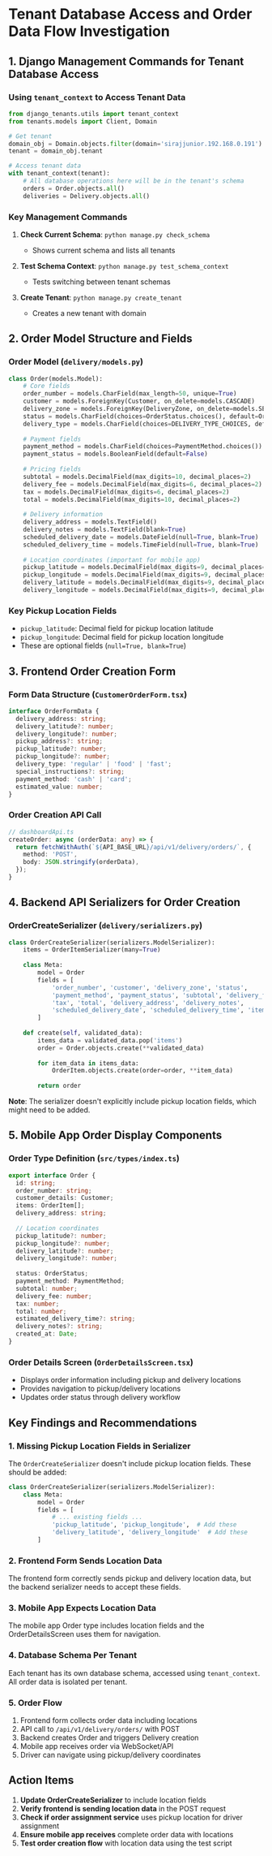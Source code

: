 # Tenant Database Access and Order Data Flow Investigation

## 1. Django Management Commands for Tenant Database Access

### Using `tenant_context` to Access Tenant Data

```python
from django_tenants.utils import tenant_context
from tenants.models import Client, Domain

# Get tenant
domain_obj = Domain.objects.filter(domain='sirajjunior.192.168.0.191').first()
tenant = domain_obj.tenant

# Access tenant data
with tenant_context(tenant):
    # All database operations here will be in the tenant's schema
    orders = Order.objects.all()
    deliveries = Delivery.objects.all()
```

### Key Management Commands

1. **Check Current Schema**: `python manage.py check_schema`
   - Shows current schema and lists all tenants

2. **Test Schema Context**: `python manage.py test_schema_context`
   - Tests switching between tenant schemas

3. **Create Tenant**: `python manage.py create_tenant`
   - Creates a new tenant with domain

## 2. Order Model Structure and Fields

### Order Model (`delivery/models.py`)

```python
class Order(models.Model):
    # Core fields
    order_number = models.CharField(max_length=50, unique=True)
    customer = models.ForeignKey(Customer, on_delete=models.CASCADE)
    delivery_zone = models.ForeignKey(DeliveryZone, on_delete=models.SET_NULL, null=True)
    status = models.CharField(choices=OrderStatus.choices(), default=OrderStatus.PENDING.value)
    delivery_type = models.CharField(choices=DELIVERY_TYPE_CHOICES, default='regular')
    
    # Payment fields
    payment_method = models.CharField(choices=PaymentMethod.choices())
    payment_status = models.BooleanField(default=False)
    
    # Pricing fields
    subtotal = models.DecimalField(max_digits=10, decimal_places=2)
    delivery_fee = models.DecimalField(max_digits=6, decimal_places=2)
    tax = models.DecimalField(max_digits=6, decimal_places=2)
    total = models.DecimalField(max_digits=10, decimal_places=2)
    
    # Delivery information
    delivery_address = models.TextField()
    delivery_notes = models.TextField(blank=True)
    scheduled_delivery_date = models.DateField(null=True, blank=True)
    scheduled_delivery_time = models.TimeField(null=True, blank=True)
    
    # Location coordinates (important for mobile app)
    pickup_latitude = models.DecimalField(max_digits=9, decimal_places=6, null=True, blank=True)
    pickup_longitude = models.DecimalField(max_digits=9, decimal_places=6, null=True, blank=True)
    delivery_latitude = models.DecimalField(max_digits=9, decimal_places=6, null=True, blank=True)
    delivery_longitude = models.DecimalField(max_digits=9, decimal_places=6, null=True, blank=True)
```

### Key Pickup Location Fields
- `pickup_latitude`: Decimal field for pickup location latitude
- `pickup_longitude`: Decimal field for pickup location longitude
- These are optional fields (`null=True, blank=True`)

## 3. Frontend Order Creation Form

### Form Data Structure (`CustomerOrderForm.tsx`)

```typescript
interface OrderFormData {
  delivery_address: string;
  delivery_latitude?: number;
  delivery_longitude?: number;
  pickup_address?: string;
  pickup_latitude?: number;
  pickup_longitude?: number;
  delivery_type: 'regular' | 'food' | 'fast';
  special_instructions?: string;
  payment_method: 'cash' | 'card';
  estimated_value: number;
}
```

### Order Creation API Call

```typescript
// dashboardApi.ts
createOrder: async (orderData: any) => {
  return fetchWithAuth(`${API_BASE_URL}/api/v1/delivery/orders/`, {
    method: 'POST',
    body: JSON.stringify(orderData),
  });
}
```

## 4. Backend API Serializers for Order Creation

### OrderCreateSerializer (`delivery/serializers.py`)

```python
class OrderCreateSerializer(serializers.ModelSerializer):
    items = OrderItemSerializer(many=True)
    
    class Meta:
        model = Order
        fields = [
            'order_number', 'customer', 'delivery_zone', 'status', 
            'payment_method', 'payment_status', 'subtotal', 'delivery_fee', 
            'tax', 'total', 'delivery_address', 'delivery_notes',
            'scheduled_delivery_date', 'scheduled_delivery_time', 'items'
        ]
    
    def create(self, validated_data):
        items_data = validated_data.pop('items')
        order = Order.objects.create(**validated_data)
        
        for item_data in items_data:
            OrderItem.objects.create(order=order, **item_data)
            
        return order
```

**Note**: The serializer doesn't explicitly include pickup location fields, which might need to be added.

## 5. Mobile App Order Display Components

### Order Type Definition (`src/types/index.ts`)

```typescript
export interface Order {
  id: string;
  order_number: string;
  customer_details: Customer;
  items: OrderItem[];
  delivery_address: string;
  
  // Location coordinates
  pickup_latitude?: number;
  pickup_longitude?: number;
  delivery_latitude?: number;
  delivery_longitude?: number;
  
  status: OrderStatus;
  payment_method: PaymentMethod;
  subtotal: number;
  delivery_fee: number;
  tax: number;
  total: number;
  estimated_delivery_time?: string;
  delivery_notes?: string;
  created_at: Date;
}
```

### Order Details Screen (`OrderDetailsScreen.tsx`)
- Displays order information including pickup and delivery locations
- Provides navigation to pickup/delivery locations
- Updates order status through delivery workflow

## Key Findings and Recommendations

### 1. Missing Pickup Location Fields in Serializer
The `OrderCreateSerializer` doesn't include pickup location fields. These should be added:

```python
class OrderCreateSerializer(serializers.ModelSerializer):
    class Meta:
        model = Order
        fields = [
            # ... existing fields ...
            'pickup_latitude', 'pickup_longitude',  # Add these
            'delivery_latitude', 'delivery_longitude'  # Add these
        ]
```

### 2. Frontend Form Sends Location Data
The frontend form correctly sends pickup and delivery location data, but the backend serializer needs to accept these fields.

### 3. Mobile App Expects Location Data
The mobile app Order type includes location fields and the OrderDetailsScreen uses them for navigation.

### 4. Database Schema Per Tenant
Each tenant has its own database schema, accessed using `tenant_context`. All order data is isolated per tenant.

### 5. Order Flow
1. Frontend form collects order data including locations
2. API call to `/api/v1/delivery/orders/` with POST
3. Backend creates Order and triggers Delivery creation
4. Mobile app receives order via WebSocket/API
5. Driver can navigate using pickup/delivery coordinates

## Action Items

1. **Update OrderCreateSerializer** to include location fields
2. **Verify frontend is sending location data** in the POST request
3. **Check if order assignment service** uses pickup location for driver assignment
4. **Ensure mobile app receives** complete order data with locations
5. **Test order creation flow** with location data using the test script